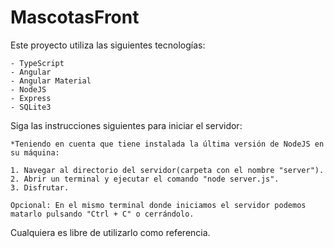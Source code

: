 # MascotasFront

Este proyecto utiliza las siguientes tecnologías:

    - TypeScript
    - Angular
    - Angular Material
    - NodeJS
    - Express
    - SQLite3

Siga las instrucciones siguientes para iniciar el servidor:

    *Teniendo en cuenta que tiene instalada la última versión de NodeJS en su máquina:

    1. Navegar al directorio del servidor(carpeta con el nombre "server").
    2. Abrir un terminal y ejecutar el comando "node server.js".
    3. Disfrutar.

    Opcional: En el mismo terminal donde iniciamos el servidor podemos matarlo pulsando "Ctrl + C" o cerrándolo.


Cualquiera es libre de utilizarlo como referencia.

